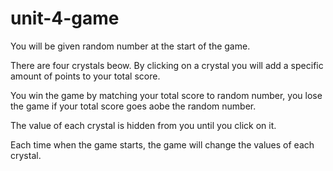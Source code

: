 # unit-4-game

You will be given random number at the start of the game.

There are four crystals beow. By clicking on a crystal you will add a specific amount of points to your total score.

You win the game by matching your total score to random number, you lose the game if your total score goes aobe the random number.

The value of each crystal is hidden from you until you click on it.

Each time when the game starts, the game will change the values of each crystal.
